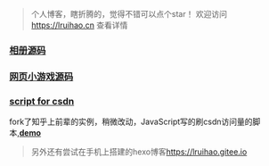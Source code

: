 > 个人博客，瞎折腾的，觉得不错可以点个star！
> 欢迎访问 <https://lruihao.cn> 查看详情  
### [相册源码](https://github.com/Lruihao/Lruihao.github.io/tree/master/photos)  
### [网页小游戏源码](https://github.com/Lruihao/Lruihao.github.io/tree/master/games)  
### [script for csdn](https://github.com/Lruihao/Lruihao.github.io/tree/master/csdn)  
fork了知乎上前辈的实例，稍微改动，JavaScript写的刷csdn访问量的脚本,**[demo](https://lruihao.cn/csdn)**  
> 另外还有尝试在手机上搭建的hexo博客<https://lruihao.gitee.io> 